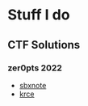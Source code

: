 # Stuff I do

## CTF Solutions

### zer0pts 2022

* [sbxnote](ctfs/2022/zer0pts/sbxnote)
* [krce](ctfs/2022/zer0pts/krce)
